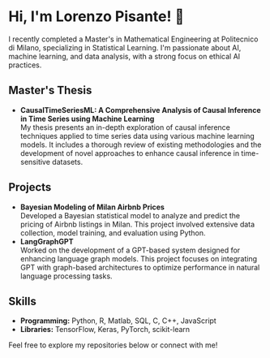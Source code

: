 # Hi, I'm Lorenzo Pisante! 👋

I recently completed a Master's in Mathematical Engineering at Politecnico di Milano, specializing in Statistical Learning. I'm passionate about AI, machine learning, and data analysis, with a strong focus on ethical AI practices.

## Master's Thesis
- **CausalTimeSeriesML: A Comprehensive Analysis of Causal Inference in Time Series using Machine Learning**  
  My thesis presents an in-depth exploration of causal inference techniques applied to time series data using various machine learning models. It includes a thorough review of existing methodologies and the development of novel approaches to enhance causal inference in time-sensitive datasets.
  
## Projects
- **Bayesian Modeling of Milan Airbnb Prices**  
  Developed a Bayesian statistical model to analyze and predict the pricing of Airbnb listings in Milan. This project involved extensive data collection, model training, and evaluation using Python.
- **LangGraphGPT**  
  Worked on the development of a GPT-based system designed for enhancing language graph models. This project focuses on integrating GPT with graph-based architectures to optimize performance in natural language processing tasks. 

## Skills
- **Programming:** Python, R, Matlab, SQL, C, C++, JavaScript  
- **Libraries:** TensorFlow, Keras, PyTorch, scikit-learn  
  

Feel free to explore my repositories below or connect with me!

<!--
**LorenzoPisante/LorenzoPisante** is a ✨ _special_ ✨ repository because its `README.md` (this file) appears on your GitHub profile.

Here are some ideas to get you started:

- 🔭 I’m currently working on ...
- 🌱 I’m currently learning ...
- 👯 I’m looking to collaborate on ...
- 🤔 I’m looking for help with ...
- 💬 Ask me about ...
- 📫 How to reach me: ...
- 😄 Pronouns: ...
- ⚡ Fun fact: ...
-->
